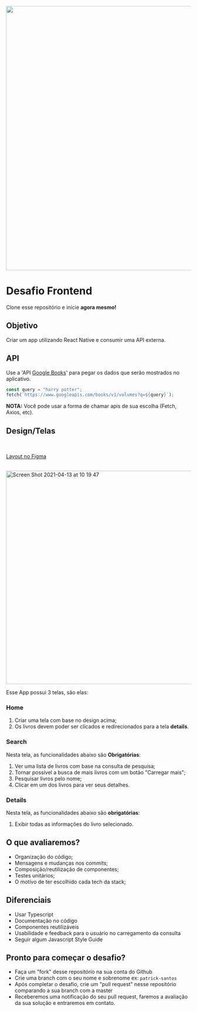 <img width="720" src="https://gcdn.pbrd.co/images/RwEH6gWOyrW4.png?o=1">

# Desafio Frontend

Clone esse repositório e inicie **agora mesmo!**

## Objetivo

Criar um app utilizando React Native e consumir uma API externa.

## API

Use a 'API [Google Books](https://developers.google.com/books/docs/v1/using)' para pegar os dados que serão mostrados no aplicativo.

```js
const query = "harry potter";
fetch(`https://www.googleapis.com/books/v1/volumes?q=${query}`);
```

**NOTA:** Você pode usar a forma de chamar apis de sua escolha (Fetch, Axios, etc).

## Design/Telas

 <br />

[Layout no Figma](https://www.figma.com/file/95FJWgTMrdBVDKbwm1ja8O/frontend-book-app)

 <br />

<img width="581" alt="Screen Shot 2021-04-13 at 10 19 47" src="https://user-images.githubusercontent.com/13947203/114559257-eb55ad00-9c41-11eb-9617-4e7627cc373e.png">

Esse App possui 3 telas, são elas:

### Home

1. Criar uma tela com base no design acima;
2. Os livros devem poder ser clicados e redirecionados para a tela **details**.

### Search

Nesta tela, as funcionalidades abaixo são **Obrigatórias**:

1. Ver uma lista de livros com base na consulta de pesquisa;
2. Tornar possível a busca de mais livros com um botão "Carregar mais";
3. Pesquisar livros pelo nome;
4. Clicar em um dos livros para ver seus detalhes.

### Details

Nesta tela, as funcionalidades abaixo são **obrigatórias**:

1. Exibir todas as informações do livro selecionado.

## O que avaliaremos?

- Organização do código;
- Mensagens e mudanças nos commits;
- Composição/reutilização de componentes;
- Testes unitários;
- O motivo de ter escolhido cada tech da stack;

## Diferenciais

- Usar Typescript
- Documentação no código
- Componentes reutilizáveis
- Usabilidade e feedback para o usuário no carregamento da consulta
- Seguir algum Javascript Style Guide

## Pronto para começar o desafio?

- Faça um "fork" desse repositório na sua conta do Github
- Crie uma branch com o seu nome e sobrenome ex: `patrick-santos`
- Após completar o desafio, crie um "pull request" nesse repositório comparando a sua branch com a master
- Receberemos uma notificação do seu pull request, faremos a avaliação da sua solução e entraremos em contato.

